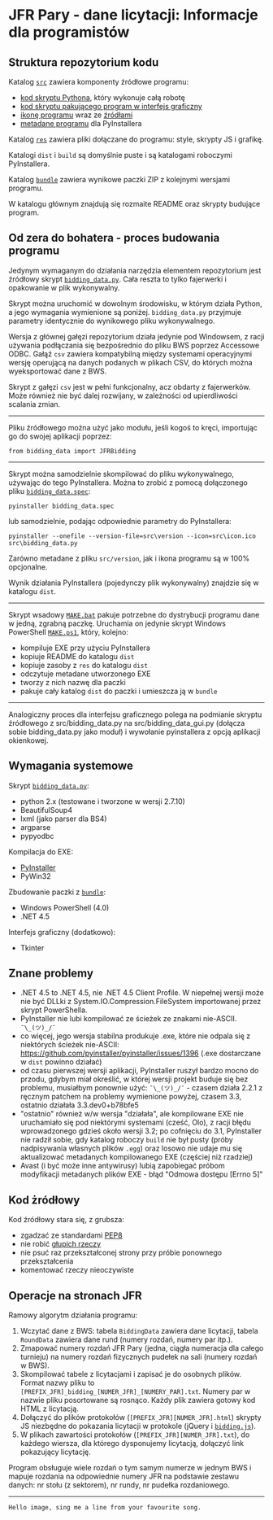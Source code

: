 
JFR Pary - dane licytacji: Informacje dla programistów
======================================================

Struktura repozytorium kodu
---------------------------

Katalog [`src`](src) zawiera komponenty źródłowe programu:

* [kod skryptu Pythona](src/bidding_data.py), który wykonuje całą robotę
* [kod skryptu pakującego program w interfejs graficzny](src/bidding_data_gui.py)
* [ikonę programu](src/icon.ico) wraz ze [źródłami](src/icon.xcf)
* [metadane programu](src/version) dla PyInstallera

Katalog [`res`](res) zawiera pliki dołączane do programu: style, skrypty JS i grafikę.

Katalogi `dist` i `build` są domyślnie puste i są katalogami roboczymi
PyInstallera.

Katalog [`bundle`](bundle) zawiera wynikowe paczki ZIP z kolejnymi wersjami programu.

W katalogu głównym znajdują się rozmaite README oraz skrypty budujące program.

Od zera do bohatera - proces budowania programu
-----------------------------------------------

Jedynym wymaganym do działania narzędzia elementem repozytorium jest źródłowy
skrypt [`bidding_data.py`](src/bidding_data.py). Cała reszta to tylko
fajerwerki i opakowanie w plik wykonywalny.

Skrypt można uruchomić w dowolnym środowisku, w którym działa Python, a jego
wymagania wymienione są poniżej. `bidding_data.py` przyjmuje parametry
identycznie do wynikowego pliku wykonywalnego.

Wersja z głównej gałęzi repozytorium działa jedynie pod Windowsem, z racji
używania podłączania się bezpośrednio do pliku BWS poprzez Accessowe ODBC.
Gałąź `csv` zawiera kompatybilną między systemami operacyjnymi wersję operującą
na danych podanych w plikach CSV, do których można wyeksportować dane z BWS.

Skrypt z gałęzi `csv` jest w pełni funkcjonalny, acz obdarty z fajerwerków.
Może również nie być dalej rozwijany, w zależności od upierdliwości scalania
zmian.

---

Pliku źródłowego można użyć jako modułu, jeśli kogoś to kręci, importując go
do swojej aplikacji poprzez:
```
from bidding_data import JFRBidding
```

---

Skrypt można samodzielnie skompilować do pliku wykonywalnego, używając do tego
PyInstallera. Można to zrobić z pomocą dołączonego pliku [`bidding_data.spec`](bidding_data.spec):
```
pyinstaller bidding_data.spec
```
lub samodzielnie, podając odpowiednie parametry do PyInstallera:
```
pyinstaller --onefile --version-file=src\version --icon=src\icon.ico src\bidding_data.py
```
Zarówno metadane z pliku `src/version`, jak i ikona programu są w 100% opcjonalne.

Wynik działania PyInstallera (pojedynczy plik wykonywalny) znajdzie się w katalogu `dist`.

---

Skrypt wsadowy [`MAKE.bat`](MAKE.bat) pakuje potrzebne do dystrybucji programu dane
w jedną, zgrabną paczkę. Uruchamia on jedynie skrypt Windows PowerShell [`MAKE.ps1`](MAKE.ps1),
który, kolejno:

* kompiluje EXE przy użyciu PyInstallera
* kopiuje README do katalogu `dist`
* kopiuje zasoby z `res` do katalogu `dist`
* odczytuje metadane utworzonego EXE
* tworzy z nich nazwę dla paczki
* pakuje cały katalog `dist` do paczki i umieszcza ją w `bundle`

---

Analogiczny proces dla interfejsu graficznego polega na podmianie skryptu
źródłowego z src/bidding_data.py na src/bidding_data_gui.py (dołącza sobie
bidding_data.py jako moduł) i wywołanie pyinstallera z opcją aplikacji
okienkowej.

Wymagania systemowe
-------------------

Skrypt [`bidding_data.py`](src/bidding_data.py):

* python 2.x (testowane i tworzone w wersji 2.7.10)
* BeautifulSoup4
* lxml (jako parser dla BS4)
* argparse
* pypyodbc

Kompilacja do EXE:

* [PyInstaller](http://pythonhosted.org/PyInstaller/)
* PyWin32

Zbudowanie paczki z [`bundle`](bundle):

* Windows PowerShell (4.0)
* .NET 4.5

Interfejs graficzny (dodatkowo):

* Tkinter

Znane problemy
--------------

* .NET 4.5 to .NET 4.5, nie .NET 4.5 Client Profile. W niepełnej wersji może
nie być DLLki z System.IO.Compression.FileSystem importowanej przez skrypt
PowerShella.
* PyInstaller nie lubi kompilować ze ścieżek ze znakami nie-ASCII. `¯\_(ツ)_/¯`
* co więcej, jego wersja stabilna produkuje .exe, które nie odpala się
z niektórych ścieżek nie-ASCII:
https://github.com/pyinstaller/pyinstaller/issues/1396
(.exe dostarczane w `dist` powinno działać)
* od czasu pierwszej wersji aplikacji, PyInstaller ruszył bardzo mocno
do przodu, gdybym miał określić, w której wersji projekt buduje się
bez problemu, musiałbym ponownie użyć: `¯\_(ツ)_/¯` - czasem działa 2.2.1
z ręcznym patchem na problemy wymienione powyżej, czasem 3.3, ostatnio działała
3.3.dev0+b78bfe5
* "ostatnio" również w/w wersja "działała", ale kompilowane EXE nie uruchamiało
się pod niektórymi systemami (cześć, Olo), z racji błędu wprowadzonego gdzieś
około wersji 3.2; po cofnięciu do 3.1, PyInstaller nie radził sobie, gdy katalog
roboczy `build` nie był pusty (próby nadpisywania własnych plików `.egg`) oraz
losowo nie udaje mu się aktualizować metadanych kompilowanego EXE (częściej niż
rzadziej)
* Avast (i być może inne antywirusy) lubią zapobiegać próbom modyfikacji
metadanych plików EXE - błąd "Odmowa dostępu [Errno 5]"

Kod żródłowy
------------

Kod źródłowy stara się, z grubsza:

* zgadzać ze standardami [PEP8](https://www.python.org/dev/peps/pep-0008/)
* nie robić [głupich rzeczy](http://stackoverflow.com/a/1732454)
* nie psuć raz przekształconej strony przy próbie ponownego przekształcenia
* komentować rzeczy nieoczywiste

Operacje na stronach JFR
------------------------

Ramowy algorytm działania programu:

1. Wczytać dane z BWS: tabela `BiddingData` zawiera dane licytacji, tabela
`RoundData` zawiera dane rund (numery rozdań, numery par itp.).
2. Zmapować numery rozdań JFR Pary (jedna, ciągła numeracja dla całego turnieju)
na numery rozdań fizycznych pudełek na sali (numery rozdań w BWS).
3. Skompilować tabele z licytacjami i zapisać je do osobnych plików. Format
nazwy pliku to `[PREFIX_JFR]_bidding_[NUMER_JFR]_[NUMERY_PAR].txt`. Numery par
w nazwie pliku posortowane są rosnąco. Każdy plik zawiera gotowy kod HTML
z licytacją.
4. Dołączyć do plików protokołów (`[PREFIX_JFR][NUMER_JFR].html`) skrypty JS
niezbędne do pokazania licytacji w protokole (jQuery i [`bidding.js`](res/javas/bidding.js)).
5. W plikach zawartości protokołów (`[PREFIX_JFR][NUMER_JFR].txt`), do każdego wiersza,
dla którego dysponujemy licytacją, dołączyć link pokazujący licytację.

Program obsługuje wiele rozdań o tym samym numerze w jednym BWS i mapuje
rozdania na odpowiednie numery JFR na podstawie zestawu danych: nr stołu
(z sektorem), nr rundy, nr pudełka rozdaniowego.

---

`Hello image, sing me a line from your favourite song.`
